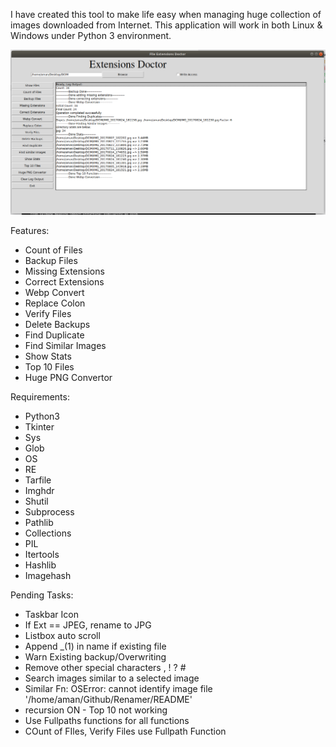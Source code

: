I have created this tool to make life easy when managing huge collection of images downloaded from Internet.
This application will work in both Linux & Windows under Python 3 environment.

![](main.png)


Features:

- Count of Files
- Backup Files
- Missing Extensions
- Correct Extensions
- Webp Convert
- Replace Colon
- Verify Files
- Delete Backups
- Find Duplicate
- Find Similar Images
- Show Stats
- Top 10 Files
- Huge PNG Convertor


Requirements:
- Python3
- Tkinter
- Sys
- Glob
- OS
- RE
- Tarfile
- Imghdr
- Shutil
- Subprocess
- Pathlib
- Collections
- PIL
- Itertools
- Hashlib
- Imagehash


Pending Tasks:

- Taskbar Icon
- If Ext == JPEG, rename to JPG
- Listbox auto scroll
- Append _(1) in name if existing file
- Warn Existing backup/Overwriting
- Remove other special characters , ! ? #
- Search images similar to a selected image
- Similar Fn: OSError: cannot identify image file '/home/aman/Github/Renamer/README'
- recursion ON - Top 10 not working
- Use Fullpaths functions for all functions
- COunt of FIles, Verify Files use Fullpath Function
